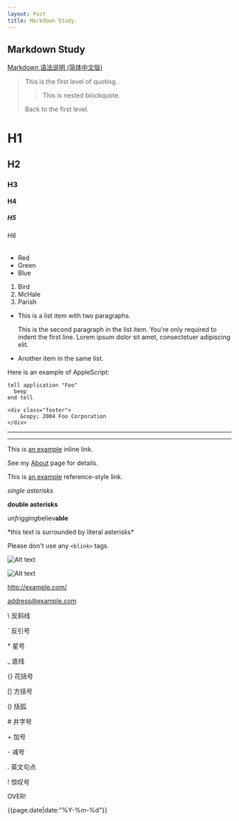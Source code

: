 ```yaml
---
layout: Post
title: Markdown Study.
---
```


## Markdown Study

[Markdown 语法说明 (简体中文版)][Markdown Study]

[Markdown Study]: http://wowubuntu.com/markdown/index.html  "Markdown 语法说明 (简体中文版)"

> This is the first level of quoting.
>
> > This is nested blockquote.
>
> Back to the first level.

# H1

## H2

### H3

#### H4

##### H5

###### H6

*   Red
*   Green
*   Blue

1.  Bird
2.  McHale
3.  Parish

*   This is a list item with two paragraphs.

    This is the second paragraph in the list item. You're
only required to indent the first line. Lorem ipsum dolor
sit amet, consectetuer adipiscing elit.

*   Another item in the same list.

Here is an example of AppleScript:

    tell application "Foo"
      beep
    end tell
    
    <div class="footer">
        &copy; 2004 Foo Corporation
    </div>

***
---

This is [an example](http://example.com/ "Title") inline link.

See my [About](/about/) page for details.

This is [an example][id] reference-style link.

[id]: http://example.com/  "Optional Title Here"

*single asterisks*

**double asterisks**

un*frigging*believ**able**

\*this text is surrounded by literal asterisks\*

Please don't use any `<blink>` tags.

![Alt text](/path/to/img.jpg "Optional title")

![Alt text][id2]

[id2]: url/to/image  "Optional title attribute"

<http://example.com/>

<address@example.com>

\\   反斜线

\`   反引号

\*   星号

\_   底线

\{}  花括号

\[]  方括号

\()  括弧

\#   井字号

\+   加号

\-   减号

\.   英文句点

\!   惊叹号

OVER\!

{{page.date|date:"%Y-%m-%d"}}
